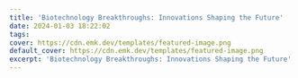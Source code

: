 ```yaml
---
title: 'Biotechnology Breakthroughs: Innovations Shaping the Future'
date: 2024-01-03 18:22:02
tags:
cover: https://cdn.emk.dev/templates/featured-image.png
default_cover: https://cdn.emk.dev/templates/featured-image.png
excerpt: 'Biotechnology Breakthroughs: Innovations Shaping the Future'
---
```

